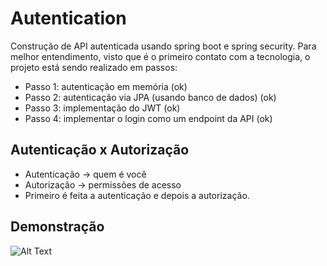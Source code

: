 # Autentication
Construção de API autenticada usando spring boot e spring security. Para melhor entendimento, visto que é o primeiro contato com a tecnologia, o projeto está sendo realizado em passos:

- Passo 1: autenticação em memória (ok)
- Passo 2: autenticação via JPA (usando banco de dados) (ok)
- Passo 3: implementação do JWT (ok)
- Passo 4: implementar o login como um endpoint da API (ok)

## Autenticação x Autorização
- Autenticação -> quem é você
- Autorização -> permissões de acesso
- Primeiro é feita a autenticação e depois a autorização.

## Demonstração

![Alt Text](https://github.com/gabipires/autentication/blob/main/20210127_183322.gif)


  
